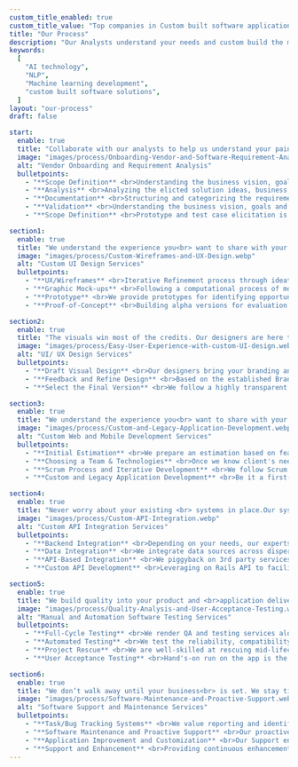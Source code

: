```yaml
---
custom_title_enabled: true
custom_title_value: "Top companies in Custom built software applications & AI technology"
title: "Our Process"
description: "Our Analysts understand your needs and custom build the mobile or web application from scratch according to your requirements efficiently and cost-effective."
keywords:
  [
    "AI technology",
    "NLP",
    "Machine learning development",
    "custom built software solutions",
  ]
layout: "our-process"
draft: false

start:
  enable: true
  title: "Collaborate with our analysts to help us understand your pain points<br> and derive at the most optimal solution."
  image: "images/process/Onboarding-Vendor-and-Software-Requirement-Analysis.webp"
  alt: "Vendor Onboarding and Requirement Analysis"
  bulletpoints:
    - "**Scope Definition** <br>Understanding the business vision, goals and objectives."
    - "**Analysis** <br>Analyzing the elicted solution ideas, business, user, functionality."
    - "**Documentation** <br>Structuring and categorizing the requirements. Ensuring every individual."
    - "**Validation** <br>Understanding the business vision, goals and objectives."
    - "**Scope Definition** <br>Prototype and test case elicitation is the key to continual development."

section1:
  enable: true
  title: "We understand the experience you<br> want to share with your users <br>and build that from the scratch."
  image: "images/process/Custom-Wireframes-and-UX-Design.webp"
  alt: "Custom UI Design Services"
  bulletpoints:
    - "**UX/Wireframes** <br>Iterative Refinement process through ideation, click-flow generation."
    - "**Graphic Mock-ups** <br>Following a computational process of mocking-up visual page design."
    - "**Prototype** <br>We provide prototypes for identifying opportunities to improve."
    - "**Proof-of-Concept** <br>Building alpha versions for evaluation and validation with all stakeholders."

section2:
  enable: true
  title: "The visuals win most of the credits. Our designers are here to give a treat to your users and your business."
  image: "images/process/Easy-User-Experience-with-custom-UI-design.webp"
  alt: "UI/ UX Design Services"
  bulletpoints:
    - "**Draft Visual Design** <br>Our designers bring your branding and identity to your applications."
    - "**Feedback and Refine Design** <br>Based on the established Brand Concept provided by the client."
    - "**Select the Final Version** <br>We follow a highly transparent iterative approach to the flexible design."

section3:
  enable: true
  title: "We understand the experience you<br> want to share with your users and build that from the scratch."
  image: "images/process/Custom-and-Legacy-Application-Development.webp"
  alt: "Custom Web and Mobile Development Services"
  bulletpoints:
    - "**Initial Estimation** <br>We prepare an estimation based on features, your vision"
    - "**Choosing a Team & Technologies** <br>Once we know client's needs, we typically proceed have teams."
    - "**Scrum Process and Iterative Development** <br>We follow Scrum Process that keeps the client up-to-date."
    - "**Custom and Legacy Application Development** <br>Be it a first-of-a-kind ERP, a start-up idea or your existing IT infrastructure"

section4:
  enable: true
  title: "Never worry about your existing <br> systems in place.Our systems seamlessly collaborate with<br> yours"
  image: "images/process/Custom-API-Integration.webp"
  alt: "Custom API Integration Services"
  bulletpoints:
    - "**Backend Integration** <br>Depending on your needs, our experts can create a consolidated"
    - "**Data Integration** <br>We integrate data sources across dispersed IT-environments"
    - "**API-Based Integration** <br>We piggyback on 3rd party services' APIs so that you can"
    - "**Custom API Development** <br>Leveraging on Rails API to facilitate the implementation of custom integration"

section5:
  enable: true
  title: "We build quality into your product and <br>application delivery lifecycle at any <br> stage of your project by constantly testing"
  image: "images/process/Quality-Analysis-and-User-Acceptance-Testing.webp"
  alt: "Manual and Automation Software Testing Services"
  bulletpoints:
    - "**Full-Cycle Testing** <br>We render QA and testing services along the whole development lifecycle"
    - "**Automated Testing** <br>We test the reliability, compatibility, performance"
    - "**Project Rescue** <br>We are well-skilled at rescuing mid-lifecycle projects"
    - "**User Acceptance Testing** <br>Hand's-on run on the app is the best way to experience the functions and usability"

section6:
  enable: true
  title: "We don’t walk away until your business<br> is set. We stay till the system solves <br>your purpose"
  image: "images/process/Software-Maintenance-and-Proactive-Support.webp"
  alt: "Software Support and Maintenance Services"
  bulletpoints:
    - "**Task/Bug Tracking Systems** <br>We value reporting and identifying defects into account"
    - "**Software Maintenance and Proactive Support** <br>Our proactive approach lets us warn the customer if a backup is needed"
    - "**Application Improvement and Customization** <br>Our Support engineers revise the application's current state"
    - "**Support and Enhancement** <br>Providing continuous enhancement support to make the app evolve through usage feedback"
---
```

